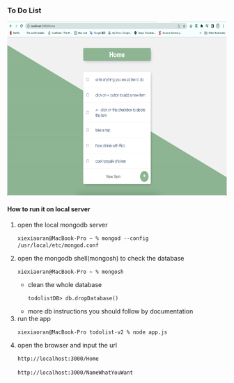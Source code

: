 ### To Do List
<img src="demo/1.png"  width="650" height="400">

#### How to run it on local server
1. open the local mongodb server
    ```
    xiexiaoran@MacBook-Pro ~ % mongod --config /usr/local/etc/mongod.conf
    ```
2. open the mongodb shell(mongosh) to check the database
    ```
    xiexiaoran@MacBook-Pro ~ % mongosh 
    ```
    - clean the whole database
        ```
        todolistDB> db.dropDatabase()
        ```
    - more db instructions you should follow by documentation
3. run the app
    ```
    xiexiaoran@MacBook-Pro todolist-v2 % node app.js
    ```
4. open the browser and input the url
    ```
    http://localhost:3000/Home

    http://localhost:3000/NameWhatYouWant
    ```

